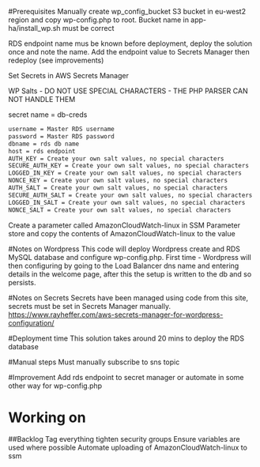 #Prerequisites
Manually create wp_config_bucket S3 bucket in eu-west2 region and copy wp-config.php to root.
Bucket name in app-ha/install_wp.sh must be correct

RDS endpoint name mus be known before deployment, deploy the solution once and note the name.
Add the endpoint value to Secrets Manager then redeploy (see improvements)

Set Secrets in AWS Secrets Manager

WP Salts - DO NOT USE SPECIAL CHARACTERS - THE PHP PARSER CAN NOT HANDLE THEM

secret name = db-creds
```sh
username = Master RDS username	
password = Master RDS password	
dbname = rds db name
host = rds endpoint
AUTH_KEY = Create your own salt values, no special characters
SECURE_AUTH_KEY	= Create your own salt values, no special characters 
LOGGED_IN_KEY = Create your own salt values, no special characters    
NONCE_KEY =	Create your own salt values, no special characters        
AUTH_SALT =	Create your own salt values, no special characters        
SECURE_AUTH_SALT = Create your own salt values, no special characters 
LOGGED_IN_SALT = Create your own salt values, no special characters   
NONCE_SALT = Create your own salt values, no special characters       	
```

Create a parameter called AmazonCloudWatch-linux in SSM Parameter store and copy the contents of AmazonCloudWatch-linux to the value   

#Notes on Wordpress
This code will deploy Wordpress create and RDS MySQL database and configure wp-config.php. 
First time - Wordpress will then configuring by going to the Load Balancer dns name and entering details in the welcome page, after this the setup is written to the db and so persists.

#Notes on Secrets
Secrets have been managed using code from this site, secrets must be set in Secrets Manager manually.
https://www.rayheffer.com/aws-secrets-manager-for-wordpress-configuration/

#Deployment time
This solution takes around 20 mins to deploy the RDS database


#Manual steps
Must manually subscribe to sns topic

#Improvement
Add rds endpoint to secret manager or automate in some other way for wp-config.php

# Working on

##Backlog
Tag everything
tighten security groups
Ensure variables are used where possible
Automate uploading of AmazonCloudWatch-linux to ssm




